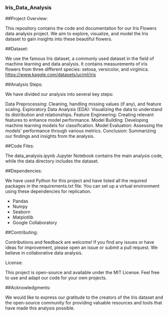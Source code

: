 ### Iris_Data_Analysis

##Project Overview:

This repository contains the code and documentation for our Iris Flowers data analysis project. We aim to explore, visualize, and model the Iris dataset to gain insights into these beautiful flowers.

##Dataset:

We use the famous Iris dataset, a commonly used dataset in the field of machine learning and data analysis. It contains measurements of iris flowers from three different species: setosa, versicolor, and virginica.
https://www.kaggle.com/datasets/uciml/iris

##Analysis Steps:

We have divided our analysis into several key steps:

Data Preprocessing: Cleaning, handling missing values (if any), and feature scaling.
Exploratory Data Analysis (EDA): Visualizing the data to understand its distribution and relationships.
Feature Engineering: Creating relevant features to enhance model performance.
Model Building: Developing machine learning models for classification.
Model Evaluation: Assessing the models' performance through various metrics.
Conclusion: Summarizing our findings and insights from the analysis.

##Code Files:

The data_analysis.ipynb Jupyter Notebook contains the main analysis code, while the data directory includes the dataset.

##Dependencies:

We have used Python for this project and have listed all the required packages in the requirements.txt file. You can set up a virtual environment using these dependencies for replication.
- Pandas
- Numpy
- Seaborn
- Matplotlib
- Google Collaboratory

##Contributing:

Contributions and feedback are welcome! If you find any issues or have ideas for improvement, please open an issue or submit a pull request. We believe in collaborative data analysis.

License:

This project is open-source and available under the MIT License. Feel free to use and adapt our code for your own projects.

##Acknowledgments:

We would like to express our gratitude to the creators of the Iris dataset and the open-source community for providing valuable resources and tools that have made this analysis possible.
